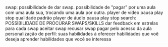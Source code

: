 swap: possibilidade de dar swap. possibilidade de "pagar" por uma aula com uma aula sua, trocando uma aula por outra.
player de vídeo
  pausa
  play
  stop
  qualidade padrão
player de áudio
  pausa
  play
  stop
search: POSSIBILIDADE DE PROCURAR SWAPS/SKILLS
dar feedback em estrelas para cada swap
aceitar swap
recusar swap
pagar pelo acesso da aula
personalização de perfil:
  suas habilidades à oferecer
  habilidades que voê deseja aprender
  habilidades que você se interessa
